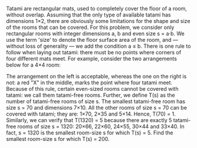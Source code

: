 

Tatami are rectangular mats, used to completely cover the floor of a room, without overlap.
Assuming that the only type of available tatami has dimensions 1&#215;2, there are obviously some limitations for the shape and size of the rooms that can be covered.
For this problem, we consider only rectangular rooms with integer dimensions a, b and even size s = a&#183;b.
We use the term 'size' to denote the floor surface area of the room, and &#8212; without loss of generality &#8212; we add the condition a &#8804; b.
There is one rule to follow when laying out tatami: there must be no points where corners of four different mats meet.
For example, consider the two arrangements below for a 4&#215;4 room:



The arrangement on the left is acceptable, whereas the one on the right is not: a red "X" in the middle, marks the point where four tatami meet.
Because of this rule, certain even-sized rooms cannot be covered with tatami: we call them tatami-free rooms.
Further, we define T(s) as the number of tatami-free rooms of size s.
The smallest tatami-free room has size s = 70 and dimensions 7&#215;10.
All the other rooms of size s = 70 can be covered with tatami; they are: 1&#215;70, 2&#215;35 and 5&#215;14.
Hence, T(70) = 1.
Similarly, we can verify that T(1320) = 5 because there are exactly 5 tatami-free rooms of size s = 1320:
20&#215;66, 22&#215;60, 24&#215;55, 30&#215;44 and 33&#215;40.
In fact, s = 1320 is the smallest room-size s for which T(s) = 5.
Find the smallest room-size s for which T(s) = 200.

